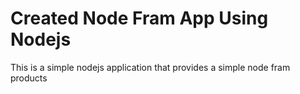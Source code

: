 # Created Node Fram App Using Nodejs
This is a simple nodejs application that provides a simple node fram products